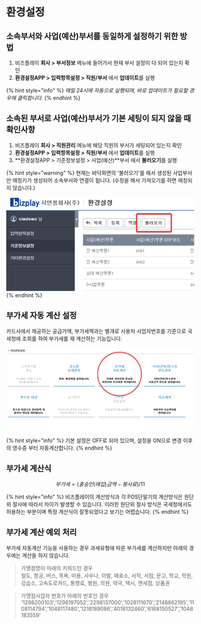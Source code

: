 # 환경설정

## 소속부서와 사업\(예산\)부서를 동일하게 설정하기 위한 방법

1. 비즈플레이 **회사 &gt; 부서정보** 메뉴에 들어가서 현재 부서 설정이 다 되어 있는지 확인
2. **환경설정APP &gt; 입력항목설정 &gt; 직원/부서** 에서 **업데이트**를 실행

{% hint style="info" %}
_매일 24시에 자동으로 실행되며, 바로 업데이트가 필요할 경우에 클릭합니다._
{% endhint %}

## 소속된 부서로 사업\(예산\)부서가 기본 세팅이 되지 않을 때 확인사항

1. 비즈플레이 **회사 &gt; 직원관리** 메뉴에 해당 직원의 부서가 세팅되어 있는지 확인
2. **환경설정APP &gt; 입력항목설정 &gt; 직원/부서** 에서 **업데이트**를 실행
3. **환경설정APP &gt; 기준정보설정 &gt; 사업\(예산\)**부서 에서 **불러오기**를 실행

{% hint style="warning" %}
현재는 바닥화면의 '불러오기'를 해서 생성된 사업부서만 매칭키가 생성되어 소속부서와 연결이 됩니다. \(수정을 해서 가져오기를 하면 매칭되지 않습니다.\)

![](../.gitbook/assets/iexplore_fuyxjbthhj.png)
{% endhint %}

## 부가세 자동 계산 설정

카드사에서 제공하는 공급가액, 부가세액과는 별개로 사용처 사업자번호를 기준으로 국세청에 조회를 하여 부가세를 재 계산하는 기능입니다.

![](../.gitbook/assets/iexplore_be03ct1ikx.png)

{% hint style="info" %}
기본 설정은 OFF로 되어 있으며, 설정을 ON으로 변경 이후의 영수증 부터 자동계산합니다.
{% endhint %}

## 부가세 계산식

$$
부가세 = (총 승인(매입)금액 - 봉사료) / 11
$$

{% hint style="info" %}
비즈플레이의 계산방식과 각 POS단말기의 계산방식은 원단위 절사에 따라서 차이가 발생할 수 있습니다. 이러한 원단위 절사 방식은 국세청에서도 허용하는 부분이며 특정 계산식이 잘못되었다고 보기는 어렵습니다.
{% endhint %}

## 부가세 계산 예외 처리

부가세 자동계산 기능을 사용하는 경우 과세유형에 따른 부가세를 계산하지만 아래의 경우에는 계산을 하지 않습니다.

> 가맹점명이 아래의 키워드인 경우  
> 철도, 항공, 버스, 목욕, 미용, 사우나, 이발, 매표소, 서적, 서점, 문고, 학교, 학원, 강습소, 고속도로카드, 통행료, 병원, 의원, 약국, 택시, 면세점, 상품권

> 가맹점사업자 번호가 아래의 번호인 경우  
> '1298200103','1298197052','2298137000','1028111670','2148662195','1108114794','1048117480','1218189086','4018132460','6168150527','1048183559'




